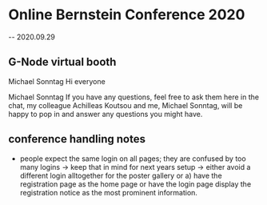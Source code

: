 # Online Bernstein Conference 2020

-- 2020.09.29

## G-Node virtual booth

Michael Sonntag
Hi everyone

Michael Sonntag
If you have any questions, feel free to ask them here in the chat, my colleague Achilleas Koutsou and me, Michael Sonntag, will be happy to pop in and answer any questions you might have.


## conference handling notes

- people expect the same login on all pages; they are confused by too many logins
-> keep that in mind for next years setup -> either avoid a different login alltogether for
   the poster gallery or a) have the registration page as the home page or have the login page
   display the registration notice as the most prominent information.

